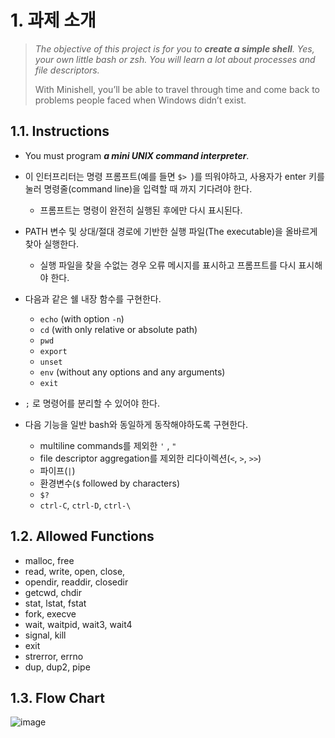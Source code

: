 # 1. 과제 소개

> *The objective of this project is for you to **create a simple shell**. Yes, your own little bash or zsh. You will learn a lot about processes and file descriptors.*
>
> With Minishell, you’ll be able to travel through time and come back to problems people faced when Windows didn’t exist.



## 1.1. Instructions

- You must program ***a mini UNIX command interpreter***.

- 이 인터프리터는 명령 프롬프트(예를 들면 `$> `)를 띄워야하고, 사용자가 enter 키를 눌러 명령줄(command line)을 입력할 때 까지 기다려야 한다.

  - 프롬프트는 명령이 완전히 실행된 후에만 다시 표시된다.

- PATH 변수 및 상대/절대 경로에 기반한 실행 파일(The executable)을 올바르게 찾아 실행한다.

  - 실행 파일을 찾을 수없는 경우 오류 메시지를 표시하고 프롬프트를 다시 표시해야 한다.

- 다음과 같은 쉘 내장 함수를 구현한다.

  - `echo` (with option `-n`)
  - `cd` (with only relative or absolute path)
  - `pwd`
  - `export`
  - `unset`
  - `env` (without any options and any arguments)
  - `exit`

- `;` 로 명령어를 분리할 수 있어야 한다.

- 다음 기능을 일반 bash와 동일하게 동작해야하도록 구현한다.

  - multiline commands를 제외한 `'` , `"`  
  - file descriptor aggregation를 제외한 리다이렉션(`<`, `>`, `>>`)
  - 파이프(`|`) 
  - 환경변수(`$` followed by characters)
  - `$?` 
  - `ctrl-C`, `ctrl-D`, `ctrl-\` 

  

## 1.2. Allowed Functions

- malloc, free
- read, write, open, close,
- opendir, readdir, closedir
- getcwd, chdir
- stat, lstat, fstat
- fork, execve
- wait, waitpid, wait3, wait4
- signal, kill
- exit
- strerror, errno
- dup, dup2, pipe

## 1.3. Flow Chart

![image](https://user-images.githubusercontent.com/37580034/107724272-d4b8d580-6d26-11eb-9e3c-8a208f35b28a.png)



